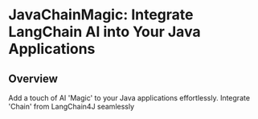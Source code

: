 # JavaChainMagic: Integrate LangChain AI into Your Java Applications

## Overview

Add a touch of AI 'Magic' to your Java applications effortlessly. Integrate 'Chain' from LangChain4J seamlessly
